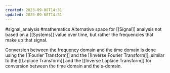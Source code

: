 ```yaml
---
created: 2023-09-08T14:31
updated: 2023-09-08T14:31
---
```

#signal_analysis #mathematics 
Alternative space for [[Signal]] analysis not based on a [[Systems]] value over time, but rather the frequencies that make up that signal.

Conversion between the frequency domain and the time domain is done using the [[Fourier Transform]] and the [[Inverse Fourier Transform]], similar to the [[Laplace Transform]] and the [[Inverse Laplace Transform]] for conversion between the time domain and the s-domain.